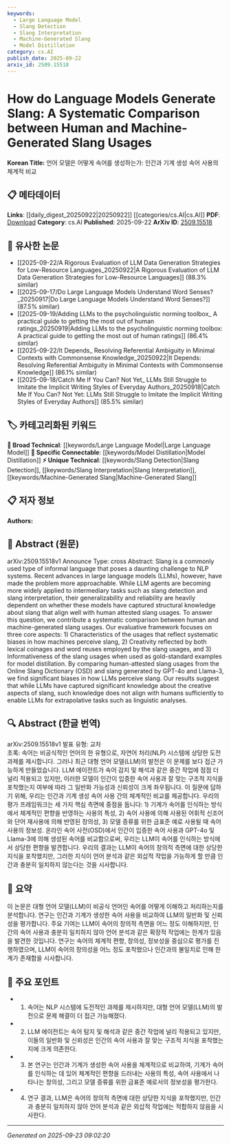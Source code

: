 ```yaml
---
keywords:
  - Large Language Model
  - Slang Detection
  - Slang Interpretation
  - Machine-Generated Slang
  - Model Distillation
category: cs.AI
publish_date: 2025-09-22
arxiv_id: 2509.15518
---
```


<!-- KEYWORD_LINKING_METADATA:
{
  "processed_timestamp": "2025-09-23T09:02:20.680369",
  "vocabulary_version": "1.0",
  "selected_keywords": [
    "Large Language Model",
    "Slang Detection",
    "Slang Interpretation",
    "Machine-Generated Slang",
    "Model Distillation"
  ],
  "rejected_keywords": [],
  "similarity_scores": {
    "Large Language Model": 0.85,
    "Slang Detection": 0.78,
    "Slang Interpretation": 0.75,
    "Machine-Generated Slang": 0.72,
    "Model Distillation": 0.8
  },
  "extraction_method": "AI_prompt_based",
  "budget_applied": true,
  "candidates_json": {
    "candidates": [
      {
        "surface": "Large Language Models",
        "canonical": "Large Language Model",
        "aliases": [
          "LLM",
          "Language Models"
        ],
        "category": "broad_technical",
        "rationale": "Central to the paper's analysis, linking to a broad technical concept in NLP.",
        "novelty_score": 0.3,
        "connectivity_score": 0.9,
        "specificity_score": 0.6,
        "link_intent_score": 0.85
      },
      {
        "surface": "Slang Detection",
        "canonical": "Slang Detection",
        "aliases": [
          "Slang Identification"
        ],
        "category": "unique_technical",
        "rationale": "A specific task within NLP that the paper addresses, providing a unique link.",
        "novelty_score": 0.7,
        "connectivity_score": 0.65,
        "specificity_score": 0.8,
        "link_intent_score": 0.78
      },
      {
        "surface": "Slang Interpretation",
        "canonical": "Slang Interpretation",
        "aliases": [
          "Slang Understanding"
        ],
        "category": "unique_technical",
        "rationale": "Focuses on understanding slang, a unique aspect of language processing discussed in the paper.",
        "novelty_score": 0.65,
        "connectivity_score": 0.6,
        "specificity_score": 0.78,
        "link_intent_score": 0.75
      },
      {
        "surface": "Machine-Generated Slang",
        "canonical": "Machine-Generated Slang",
        "aliases": [
          "AI-Generated Slang"
        ],
        "category": "unique_technical",
        "rationale": "Highlights the comparison between human and machine outputs, a unique technical focus.",
        "novelty_score": 0.68,
        "connectivity_score": 0.55,
        "specificity_score": 0.85,
        "link_intent_score": 0.72
      },
      {
        "surface": "Model Distillation",
        "canonical": "Model Distillation",
        "aliases": [
          "Knowledge Distillation"
        ],
        "category": "specific_connectable",
        "rationale": "Relevant for linking to methods of transferring knowledge within models.",
        "novelty_score": 0.55,
        "connectivity_score": 0.75,
        "specificity_score": 0.7,
        "link_intent_score": 0.8
      }
    ],
    "ban_list_suggestions": [
      "slang usages",
      "human-attested"
    ]
  },
  "decisions": [
    {
      "candidate_surface": "Large Language Models",
      "resolved_canonical": "Large Language Model",
      "decision": "linked",
      "scores": {
        "novelty": 0.3,
        "connectivity": 0.9,
        "specificity": 0.6,
        "link_intent": 0.85
      }
    },
    {
      "candidate_surface": "Slang Detection",
      "resolved_canonical": "Slang Detection",
      "decision": "linked",
      "scores": {
        "novelty": 0.7,
        "connectivity": 0.65,
        "specificity": 0.8,
        "link_intent": 0.78
      }
    },
    {
      "candidate_surface": "Slang Interpretation",
      "resolved_canonical": "Slang Interpretation",
      "decision": "linked",
      "scores": {
        "novelty": 0.65,
        "connectivity": 0.6,
        "specificity": 0.78,
        "link_intent": 0.75
      }
    },
    {
      "candidate_surface": "Machine-Generated Slang",
      "resolved_canonical": "Machine-Generated Slang",
      "decision": "linked",
      "scores": {
        "novelty": 0.68,
        "connectivity": 0.55,
        "specificity": 0.85,
        "link_intent": 0.72
      }
    },
    {
      "candidate_surface": "Model Distillation",
      "resolved_canonical": "Model Distillation",
      "decision": "linked",
      "scores": {
        "novelty": 0.55,
        "connectivity": 0.75,
        "specificity": 0.7,
        "link_intent": 0.8
      }
    }
  ]
}
-->

# How do Language Models Generate Slang: A Systematic Comparison between Human and Machine-Generated Slang Usages

**Korean Title:** 언어 모델은 어떻게 속어를 생성하는가: 인간과 기계 생성 속어 사용의 체계적 비교

## 📋 메타데이터

**Links**: [[daily_digest_20250922|20250922]] [[categories/cs.AI|cs.AI]]
**PDF**: [Download](https://arxiv.org/pdf/2509.15518.pdf)
**Category**: cs.AI
**Published**: 2025-09-22
**ArXiv ID**: [2509.15518](https://arxiv.org/abs/2509.15518)

## 🔗 유사한 논문
- [[2025-09-22/A Rigorous Evaluation of LLM Data Generation Strategies for Low-Resource Languages_20250922|A Rigorous Evaluation of LLM Data Generation Strategies for Low-Resource Languages]] (88.3% similar)
- [[2025-09-17/Do Large Language Models Understand Word Senses?_20250917|Do Large Language Models Understand Word Senses?]] (87.5% similar)
- [[2025-09-19/Adding LLMs to the psycholinguistic norming toolbox_ A practical guide to getting the most out of human ratings_20250919|Adding LLMs to the psycholinguistic norming toolbox: A practical guide to getting the most out of human ratings]] (86.4% similar)
- [[2025-09-22/It Depends_ Resolving Referential Ambiguity in Minimal Contexts with Commonsense Knowledge_20250922|It Depends: Resolving Referential Ambiguity in Minimal Contexts with Commonsense Knowledge]] (86.1% similar)
- [[2025-09-18/Catch Me If You Can? Not Yet_ LLMs Still Struggle to Imitate the Implicit Writing Styles of Everyday Authors_20250918|Catch Me If You Can? Not Yet: LLMs Still Struggle to Imitate the Implicit Writing Styles of Everyday Authors]] (85.5% similar)

## 🏷️ 카테고리화된 키워드
**🧠 Broad Technical**: [[keywords/Large Language Model|Large Language Model]]
**🔗 Specific Connectable**: [[keywords/Model Distillation|Model Distillation]]
**⚡ Unique Technical**: [[keywords/Slang Detection|Slang Detection]], [[keywords/Slang Interpretation|Slang Interpretation]], [[keywords/Machine-Generated Slang|Machine-Generated Slang]]

## 📋 저자 정보

**Authors:** 

## 📄 Abstract (원문)

arXiv:2509.15518v1 Announce Type: cross 
Abstract: Slang is a commonly used type of informal language that poses a daunting challenge to NLP systems. Recent advances in large language models (LLMs), however, have made the problem more approachable. While LLM agents are becoming more widely applied to intermediary tasks such as slang detection and slang interpretation, their generalizability and reliability are heavily dependent on whether these models have captured structural knowledge about slang that align well with human attested slang usages. To answer this question, we contribute a systematic comparison between human and machine-generated slang usages. Our evaluative framework focuses on three core aspects: 1) Characteristics of the usages that reflect systematic biases in how machines perceive slang, 2) Creativity reflected by both lexical coinages and word reuses employed by the slang usages, and 3) Informativeness of the slang usages when used as gold-standard examples for model distillation. By comparing human-attested slang usages from the Online Slang Dictionary (OSD) and slang generated by GPT-4o and Llama-3, we find significant biases in how LLMs perceive slang. Our results suggest that while LLMs have captured significant knowledge about the creative aspects of slang, such knowledge does not align with humans sufficiently to enable LLMs for extrapolative tasks such as linguistic analyses.

## 🔍 Abstract (한글 번역)

arXiv:2509.15518v1 발표 유형: 교차  
초록: 속어는 비공식적인 언어의 한 유형으로, 자연어 처리(NLP) 시스템에 상당한 도전 과제를 제시합니다. 그러나 최근 대형 언어 모델(LLM)의 발전은 이 문제를 보다 접근 가능하게 만들었습니다. LLM 에이전트가 속어 감지 및 해석과 같은 중간 작업에 점점 더 널리 적용되고 있지만, 이러한 모델이 인간이 입증한 속어 사용과 잘 맞는 구조적 지식을 포착했는지 여부에 따라 그 일반화 가능성과 신뢰성이 크게 좌우됩니다. 이 질문에 답하기 위해, 우리는 인간과 기계 생성 속어 사용 간의 체계적인 비교를 제공합니다. 우리의 평가 프레임워크는 세 가지 핵심 측면에 중점을 둡니다: 1) 기계가 속어를 인식하는 방식에서 체계적인 편향을 반영하는 사용의 특성, 2) 속어 사용에 의해 사용된 어휘적 신조어와 단어 재사용에 의해 반영된 창의성, 3) 모델 증류를 위한 금표준 예로 사용될 때 속어 사용의 정보성. 온라인 속어 사전(OSD)에서 인간이 입증한 속어 사용과 GPT-4o 및 Llama-3에 의해 생성된 속어를 비교함으로써, 우리는 LLM이 속어를 인식하는 방식에서 상당한 편향을 발견합니다. 우리의 결과는 LLM이 속어의 창의적 측면에 대한 상당한 지식을 포착했지만, 그러한 지식이 언어 분석과 같은 외삽적 작업을 가능하게 할 만큼 인간과 충분히 일치하지 않는다는 것을 시사합니다.

## 📝 요약

이 논문은 대형 언어 모델(LLM)이 비공식 언어인 속어를 어떻게 이해하고 처리하는지를 분석합니다. 연구는 인간과 기계가 생성한 속어 사용을 비교하여 LLM의 일반화 및 신뢰성을 평가합니다. 주요 기여는 LLM이 속어의 창의적 측면을 어느 정도 이해하지만, 인간의 속어 사용과 충분히 일치하지 않아 언어 분석과 같은 확장적 작업에는 한계가 있음을 발견한 것입니다. 연구는 속어의 체계적 편향, 창의성, 정보성을 중심으로 평가를 진행하였으며, LLM이 속어의 창의성을 어느 정도 포착했으나 인간과의 불일치로 인해 한계가 존재함을 시사합니다.

## 🎯 주요 포인트

- 1. 속어는 NLP 시스템에 도전적인 과제를 제시하지만, 대형 언어 모델(LLM)의 발전으로 문제 해결이 더 접근 가능해졌다.
- 2. LLM 에이전트는 속어 탐지 및 해석과 같은 중간 작업에 널리 적용되고 있지만, 이들의 일반화 및 신뢰성은 인간의 속어 사용과 잘 맞는 구조적 지식을 포착했는지에 크게 의존한다.
- 3. 본 연구는 인간과 기계가 생성한 속어 사용을 체계적으로 비교하여, 기계가 속어를 인식하는 데 있어 체계적인 편향을 드러내는 사용의 특성, 속어 사용에서 나타나는 창의성, 그리고 모델 증류를 위한 금표준 예로서의 정보성을 평가한다.
- 4. 연구 결과, LLM은 속어의 창의적 측면에 대한 상당한 지식을 포착했지만, 인간과 충분히 일치하지 않아 언어 분석과 같은 외삽적 작업에는 적합하지 않음을 시사한다.


---

*Generated on 2025-09-23 09:02:20*